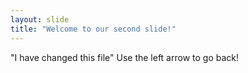 ```yaml
---
layout: slide
title: "Welcome to our second slide!"
---
```

"I have changed this file"
Use the left arrow to go back!

